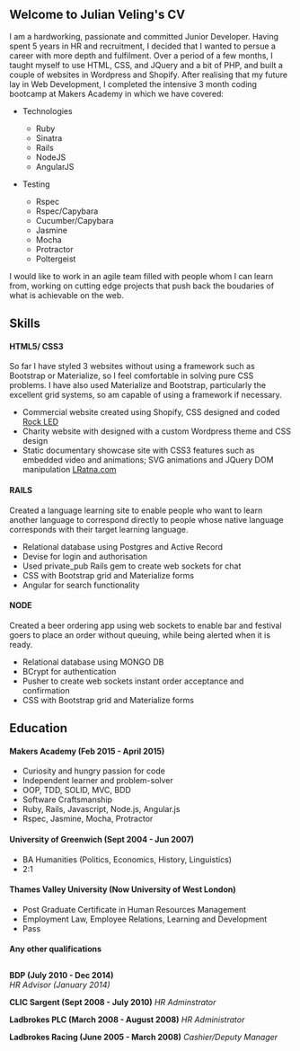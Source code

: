 ## Welcome to Julian Veling's CV

I am a hardworking, passionate and committed Junior Developer. Having spent 5 years in HR and recruitment, I decided that I wanted to persue a career with more depth and fulfilment. Over a period of a few months, I taught myself to use HTML, CSS, and JQuery and a bit of PHP, and built a couple of websites in Wordpress and Shopify. After realising that my future lay in Web Development, I completed the intensive 3 month coding bootcamp at Makers Academy in which we have covered:  

- Technologies 
  - Ruby 
  - Sinatra 
  - Rails 
  - NodeJS 
  - AngularJS

- Testing
  - Rspec
  - Rspec/Capybara
  - Cucumber/Capybara
  - Jasmine
  - Mocha
  - Protractor 
  - Poltergeist

I would like to work in an agile team filled with people whom I can learn from, working on cutting edge projects that push back the boudaries of what is achievable on the web.  

## Skills

#### HTML5/ CSS3

So far I have styled 3 websites without using a framework such as Bootstrap or Materialize, so I feel comfortable in solving pure CSS problems. I have also used Materialize and Bootstrap, particularly the excellent grid systems, so am capable of using a framework if necessary.

- Commercial website created using Shopify, CSS designed and coded [Rock LED](https://www.rockled.co.uk)  
- Charity website with designed with a custom Wordpress theme and CSS design
- Static documentary showcase site with CSS3 features such as embedded video and animations; SVG animations and JQuery DOM manipulation [LRatna.com](https://www.lratna.com)     

#### RAILS

Created a language learning site to enable people who want to learn another language to correspond directly to people whose native language corresponds with their target learning language. 

- Relational database using Postgres and Active Record
- Devise for login and authorisation  
- Used private_pub Rails gem to create web sockets for chat
- CSS with Bootstrap grid and Materialize forms
- Angular for search functionality

#### NODE

Created a beer ordering app using web sockets to enable bar and festival goers to place an order without queuing, while being alerted when it is ready.  

- Relational database using MONGO DB
- BCrypt for authentication  
- Pusher to create web sockets instant order acceptance and confirmation
- CSS with Bootstrap grid and Materialize forms

## Education

#### Makers Academy (Feb 2015 - April 2015)

- Curiosity and hungry passion for code
- Independent learner and problem-solver
- OOP, TDD, SOLID, MVC, BDD
- Software Craftsmanship
- Ruby, Rails, Javascript, Node.js, Angular.js
- Rspec, Jasmine, Mocha, Protractor

#### University of Greenwich (Sept 2004 - Jun 2007)

- BA Humanities (Politics, Economics, History, Linguistics)
- 2:1

#### Thames Valley University (Now University of West London) 

- Post Graduate Certificate in Human Resources Management
- Employment Law, Employee Relations, Learning and Development
- Pass

#### Any other qualifications

## 

**BDP (July 2010 - Dec 2014)**  
*HR Advisor (January 2014)*

**CLIC Sargent (Sept 2008 - July 2010)**
*HR Adminstrator*

**Ladbrokes PLC (March 2008 - August 2008)**
*HR Administrator*

**Ladbrokes Racing (June 2005 - March 2008)**
*Cashier/Deputy Manager*